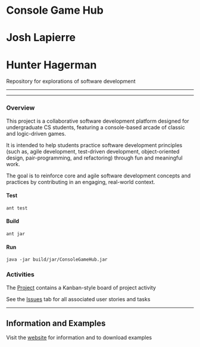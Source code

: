 # Console Game Hub
# Josh Lapierre
# Hunter Hagerman
Repository for explorations of software development

---
---
### Overview
This project is a collaborative software development platform
designed for undergraduate CS students, featuring a
console-based arcade of classic and logic-driven games.

It is intended to help students practice software
development principles (such as, agile development,
test-driven development, object-oriented design, pair-programming,
and refactoring) through fun and meaningful work.

The goal is to reinforce core and agile software development
concepts and practices by contributing in an engaging,
real-world context.

#### Test
`ant test`
#### Build
`ant jar`
#### Run
`java -jar build/jar/ConsoleGameHub.jar`

### Activities

The [Project](https://github.com/orgs/MetroCS/projects/9) contains a Kanban-style board of project activity

See the [Issues](https://github.com/MetroCS/ConsoleGameHub/issues) tab for all associated user stories and tasks

---
## Information and Examples

Visit the [website](https://metrocs.github.io/ConsoleGameHub/) for information and to download examples

